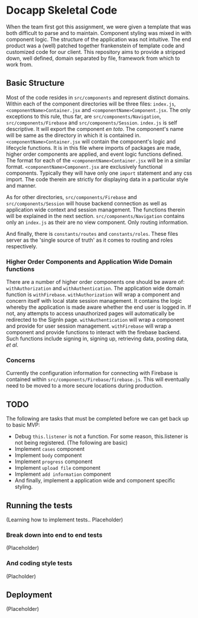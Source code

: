 # Docapp Skeletal Code

When the team first got this assignment, we were given a template that was both difficult to parse and to maintain. Component styling was mixed in with component logic. The structure of the application was not intuitive. The end product was a (well) patched together frankenstein of template code and customized code for our client. This repository aims to provide a stripped down, well defined, domain separated by file, framework from which to work from.

## Basic Structure

Most of the code resides in `src/components` and represent distinct domains. Within each of the component directories will be three files: `index.js`, `<componentName>Container.jsx` and `<componentName>Component.jsx`. The only exceptions to this rule, thus far, are `src/components/Navigation`, `src/components/Firebase` and `src/components/Session`.
`index.js` is self descriptive. It will export the component *en toto*. The component's name will be same as the directory in which it is contained in.
`<componentName>Container.jsx` will contain the component's logic and lifecycle functions. It is in this file where imports of packages are made, higher order components are applied, and event logic functions defined. The format for each of the `<componentName>Container.jsx` will be in a similar format. 
`<componentName>Component.jsx` are exclusively functional components. Typically they will have only one `import` statement and any css import. The code therein are strictly for displaying data in a particular style and manner. 

As for other directories, `src/components/Firebase` and `src/components/Session` will house backend connection as well as application wide context and session management. The functions therein will be explained in the next section.
`src/components/Navigation` contains only an `index.js` as their are no view component. Only routing information.

And finally, there is `constants/routes` and `constants/roles`. These files server as the 'single source of truth' as it comes to routing and roles respectively.


### Higher Order Components and Application Wide Domain functions

There are a number of higher order components one should be aware of: `withAuthorization` and `withAuthentication`. The application wide domain function is `withFirebase`.
`withAuthorization` will wrap a component and concern itself with local state session management. It contains the logic whereby the application is made aware whether the end user is logged in. If not, any attempts to access unauthorized pages will automatically be redirected to the SignIn page.
`withAuthentication` will wrap a component and provide for user session management.
`withFirebase` will wrap a component and provide functions to interact with the firebase backend. Such functions include signing in, signing up, retrieving data, posting data, *et al*.

### Concerns
Currently the configuration information for connecting with Firebase is contained within `src/components/Firebase/firebase.js`. This will eventually need to be moved to a more secure locations during production.

## TODO
The following are tasks that must be completed before we can get back up to basic MVP:
- Debug `this.listener` is not a function. For some reason, this.listener is not being registered.
(The following are basic)
- Implement `cases` component
- Implement `body` component
- Implement `progress` component
- Implement `upload file` component
- Implement `add information` component
- And finally, implement a application wide and component specific styling.

## Running the tests

(Learning how to implement tests.. Placeholder)

### Break down into end to end tests

(Placeholder)
### And coding style tests

(Placholder)

## Deployment

(Placeholder)

